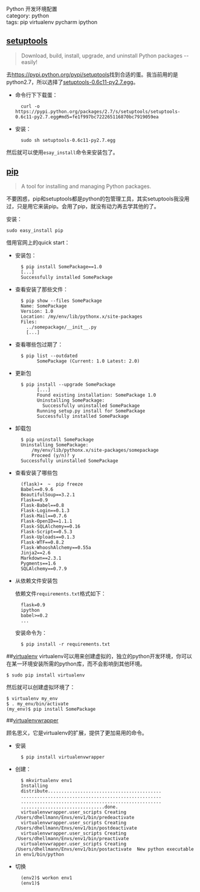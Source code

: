 Python 开发环境配置  
category: python  
tags: pip virtualenv pycharm ipython  




## [setuptools][setuptools]
>Download, build, install, upgrade, and uninstall Python packages -- easily!

去<https://pypi.python.org/pypi/setuptools>找到合适的蛋。我当前用的是python2.7，所以选择了[setuptools-0.6c11-py2.7.egg][setuptools]。

* 命令行下下载蛋：

		curl -o https://pypi.python.org/packages/2.7/s/setuptools/setuptools-0.6c11-py2.7.egg#md5=fe1f997bc722265116870bc7919059ea

* 安装：


		sudo sh setuptools-0.6c11-py2.7.egg


然后就可以使用`esay_install`命令来安装包了。

[setuptools]: https://pypi.python.org/packages/2.7/s/setuptools/setuptools-0.6c11-py2.7.egg#md5=fe1f997bc722265116870bc7919059ea


## [pip][pip]
>A tool for installing and managing Python packages.

不要困惑，pip和setuptools都是python的包管理工具，其实setuptools我没用过，只是用它来装pip。会用了pip，就没有动力再去学其他的了。

安装：

	sudo easy_install pip

	
借用官网上的quick start：

* 安装包：

        $ pip install SomePackage==1.0
        [...]
        Successfully installed SomePackage


* 查看安装了那些文件：

        $ pip show --files SomePackage
        Name: SomePackage
        Version: 1.0
        Location: /my/env/lib/pythonx.x/site-packages
        Files:
          ../somepackage/__init__.py
          [...]


* 查看哪些包过期了：

        $ pip list --outdated
              SomePackage (Current: 1.0 Latest: 2.0)

* 更新包

        $ pip install --upgrade SomePackage
              [...]
              Found existing installation: SomePackage 1.0
              Uninstalling SomePackage:
                Successfully uninstalled SomePackage
              Running setup.py install for SomePackage
              Successfully installed SomePackage


* 卸载包

        $ pip uninstall SomePackage
        Uninstalling SomePackage:
            /my/env/lib/pythonx.x/site-packages/somepackage
            Proceed (y/n)? y
        Successfully uninstalled SomePackage


* 查看安装了哪些包

        (flask)➜  ~  pip freeze
        Babel==0.9.6
        BeautifulSoup==3.2.1
        Flask==0.9
        Flask-Babel==0.8
        Flask-Login==0.1.3
        Flask-Mail==0.7.6
        Flask-OpenID==1.1.1
        Flask-SQLAlchemy==0.16
        Flask-Script==0.5.3
        Flask-Uploads==0.1.3
        Flask-WTF==0.8.2
        Flask-WhooshAlchemy==0.55a
        Jinja2==2.6
        Markdown==2.3.1
        Pygments==1.6
        SQLAlchemy==0.7.9

* 从依赖文件安装包

    依赖文件`requirements.txt`格式如下：

        flask=0.9
        ipython
        babel>=0.2
        ...


    安装命令为：

        $ pip install -r requirements.txt


[pip]: https://pypi.python.org/pypi/pip


##[virtualenv][virtualenv]
virtualenv可以用来创建虚拟的，独立的python开发环境，你可以在某一环境安装所需的python库，而不会影响到其他环境。

    $ sudo pip install virtualenv


然后就可以创建虚拟环境了：

    $ virtualenv my_env
    $ . my_env/bin/activate
    (my_env)$ pip install SomePackage

[virtualenv]:http://www.virtualenv.org/en/latest/


##[virtualenvwrapper][virtualenvwrapper]

顾名思义，它是virtualenv的扩展，提供了更加易用的命令。

* 安装

		$ pip install virtualenvwrapper

* 创建：

        $ mkvirtualenv env1
        Installing
        distribute..........................................
        ....................................................
        ....................................................
        ...............................done.
        virtualenvwrapper.user_scripts Creating /Users/dhellmann/Envs/env1/bin/predeactivate
        virtualenvwrapper.user_scripts Creating /Users/dhellmann/Envs/env1/bin/postdeactivate
        virtualenvwrapper.user_scripts Creating /Users/dhellmann/Envs/env1/bin/preactivate
        virtualenvwrapper.user_scripts Creating /Users/dhellmann/Envs/env1/bin/postactivate  New python executable in env1/bin/python


* 切换

        (env2)$ workon env1
        (env1)$

[virtualenvwrapper]: http://virtualenvwrapper.readthedocs.org/en/latest/